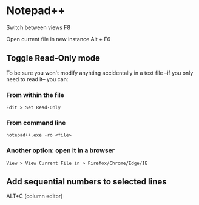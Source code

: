 # Notepad++



Switch between views
F8

Open current file in new instance
Alt + F6




## Toggle Read-Only mode

To be sure you won't modify anyhting accidentally in a text file –if you only need to read it– you can:

### From within the file
`Edit > Set Read-Only`

### From command line
`notepad++.exe -ro <file>`

### Another option: open it in a browser
`View > View Current File in > Firefox/Chrome/Edge/IE`






##  Add sequential numbers to selected lines
ALT+C (column editor)
